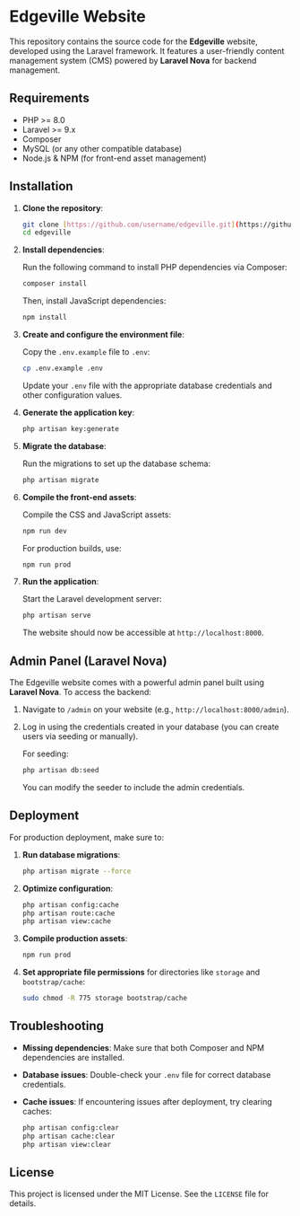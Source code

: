 
# Edgeville Website

This repository contains the source code for the **Edgeville** website, developed using the Laravel framework. It features a user-friendly content management system (CMS) powered by **Laravel Nova** for backend management.

## Requirements

- PHP >= 8.0
- Laravel >= 9.x
- Composer
- MySQL (or any other compatible database)
- Node.js & NPM (for front-end asset management)

## Installation

1. **Clone the repository**:

   ```bash
   git clone [https://github.com/username/edgeville.git](https://github.com/ekmillard/edgeville-website.git)
   cd edgeville
   ```

2. **Install dependencies**:

   Run the following command to install PHP dependencies via Composer:

   ```bash
   composer install
   ```

   Then, install JavaScript dependencies:

   ```bash
   npm install
   ```

3. **Create and configure the environment file**:

   Copy the `.env.example` file to `.env`:

   ```bash
   cp .env.example .env
   ```

   Update your `.env` file with the appropriate database credentials and other configuration values.

4. **Generate the application key**:

   ```bash
   php artisan key:generate
   ```

5. **Migrate the database**:

   Run the migrations to set up the database schema:

   ```bash
   php artisan migrate
   ```

6. **Compile the front-end assets**:

   Compile the CSS and JavaScript assets:

   ```bash
   npm run dev
   ```

   For production builds, use:

   ```bash
   npm run prod
   ```

7. **Run the application**:

   Start the Laravel development server:

   ```bash
   php artisan serve
   ```

   The website should now be accessible at `http://localhost:8000`.

## Admin Panel (Laravel Nova)

The Edgeville website comes with a powerful admin panel built using **Laravel Nova**. To access the backend:

1. Navigate to `/admin` on your website (e.g., `http://localhost:8000/admin`).
2. Log in using the credentials created in your database (you can create users via seeding or manually).
   
   For seeding:

   ```bash
   php artisan db:seed
   ```

   You can modify the seeder to include the admin credentials.

## Deployment

For production deployment, make sure to:

1. **Run database migrations**:

   ```bash
   php artisan migrate --force
   ```

2. **Optimize configuration**:

   ```bash
   php artisan config:cache
   php artisan route:cache
   php artisan view:cache
   ```

3. **Compile production assets**:

   ```bash
   npm run prod
   ```

4. **Set appropriate file permissions** for directories like `storage` and `bootstrap/cache`:

   ```bash
   sudo chmod -R 775 storage bootstrap/cache
   ```

## Troubleshooting

- **Missing dependencies**: Make sure that both Composer and NPM dependencies are installed.
- **Database issues**: Double-check your `.env` file for correct database credentials.
- **Cache issues**: If encountering issues after deployment, try clearing caches:

  ```bash
  php artisan config:clear
  php artisan cache:clear
  php artisan view:clear
  ```

## License

This project is licensed under the MIT License. See the `LICENSE` file for details.
